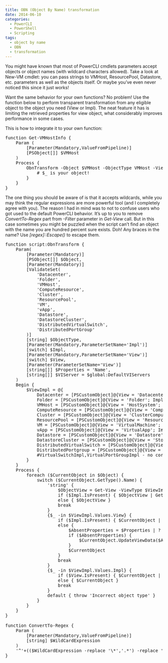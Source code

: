 ```yaml
---
title: OBN (Object By Name) transformation
date: 2014-06-10
categories:
  - PowerCLI
  - PowerShell
  - Scripting
tags:
  - object by name
  - OBN
  - transformation
---
```

You might have known that most of PowerCLI cmdlets parameters accept objects or object names (with wildcard characters allowed). Take a look at New-VM cmdlet: you can pass strings to VMHost, ResourcePool, Datastore, etc. parameters as well as the objects itself. Or maybe you&#8217;ve even never noticed this since it just works!
  
Want the same behavior for your own functions? No problem! Use the function below to perform transparent transformation from any eligible object to the object you need (View or Impl). The neat feature it has is limiting the retrieved properties for view object, what considerably improves performance in some cases.

This is how to integrate it to your own function:

<pre class="expand:true lang:default decode:true " title="OBN usage example">function Get-VMHostInfo {
    Param (
        [Parameter(Mandatory,ValueFromPipeline)]
        [PSObject[]] $VMHost
    )
    Process {
        ObnTransform -Object $VMHost -ObjectType VMHost -View -Properties Config,ConfigManager,Hardware | % {
            # $_ is your object!
        }
    }
}</pre>

The one thing you should be aware of is that it accepts wildcards, while you may think the regular expressions are more powerful tool (and I completely agree with you). The reason I had in mind was to not to confuse users who got used to the default PowerCLI behavior. It&#8217;s up to you to remove _ConvertTo-Regex_ part from _-Filter_ parameter in _Get-View_ call. But in this case sometimes you might be puzzled when the script can&#8217;t find an object with the name you are hundred percent sure exists. Doh! Any braces in the name? Use _[regex]::Escape()_ to escape them.

<pre class="expand:true lang:default decode:true " title="OBN (Object By Name) transformation">function script:ObnTransform {
    Param(
        [Parameter(Mandatory)]
        [PSObject[]] $Object,
        [Parameter(Mandatory)]
        [ValidateSet(
            'Datacenter',
            'Folder',
            'VMHost',
            'ComputeResource',
            'Cluster',
            'ResourcePool',
            'VM',
            'vApp',
            'Datastore',
            'DatastoreCluster',
            'DistributedVirtualSwitch',
            'DistributedPortGroup'
        )]
        [string] $ObjectType,
        [Parameter(Mandatory,ParameterSetName='Impl')]
        [switch] $Impl,
        [Parameter(Mandatory,ParameterSetName='View')]
        [switch] $View,
        [Parameter(ParameterSetName='View')]
        [string[]] $Properties = 'Name',
        [string[]] $VIServer = $global:DefaultVIServers
    )
    Begin {
        $ViewImpl = @{
            Datacenter = [PSCustomObject]@{View = 'Datacenter'; Impl = 'DatacenterImpl'};
            Folder = [PSCustomObject]@{View = 'Folder'; Impl = 'FolderImpl'};
            VMHost = [PSCustomObject]@{View = 'HostSystem'; Impl = 'VMHostImpl'};
            ComputeResource = [PSCustomObject]@{View = 'ComputeResource'; Impl = @('ClusterImpl','VMHostImpl')};
            Cluster = [PSCustomObject]@{View = 'ClusterComputeResource'; Impl = 'ClusterImpl'};
            ResourcePool = [PSCustomObject]@{View = 'ResourcePool'; Impl = 'ResourcePoolImpl'};
            VM = [PSCustomObject]@{View = 'VirtualMachine'; Impl = 'VirtualMachineImpl'};
            vApp = [PSCustomObject]@{View = 'VirtualApp'; Impl = 'VAppImpl'};
            Datastore = [PSCustomObject]@{View = 'Datastore'; Impl = @('VmfsDatastoreImpl','NasDatastoreImpl')};
            DatastoreCluster = [PSCustomObject]@{View = 'StoragePod'; Impl = 'DatastoreCluster'};
            DistributedVirtualSwitch = [PSCustomObject]@{View = 'VmwareDistributedVirtualSwitch'; Impl = @('DistributedSwitchImpl','VmwareVDSwitchImpl')};
            DistributedPortgroup = [PSCustomObject]@{View = 'DistributedVirtualPortgroup'; Impl = 'DistributedPortGroupImpl'}; # Network,OpaqueNetwork
            #VirtualSwitchImpl,VirtualPortGroupImpl - no corresponding ViewTypes
        }
    }
    Process {
        foreach ($CurrentObject in $Object) {
            switch ($CurrentObject.GetType().Name) {
                'string' {
                    $ObjectView = Get-View -ViewType $ViewImpl.$ObjectType.View -Property $Properties -Filter @{Name = ConvertTo-Regex $CurrentObject}
                    if ($Impl.IsPresent) { $ObjectView | Get-VIObjectByVIView }
                    else { $ObjectView }
                    break
                }
                {$_ -in $ViewImpl.Values.View} {
                    if ($Impl.IsPresent) { $CurrentObject | Get-VIObjectByVIView }
                    else {
                        $AbsentProperties = $Properties | ? { -not $CurrentObject.$_ }
                        if ($AbsentProperties) {
                            $CurrentObject.UpdateViewData($AbsentProperties)
                        }
                        $CurrentObject
                    }
                    break
                }
                {$_ -in $ViewImpl.Values.Impl} {
                    if ($View.IsPresent) { $CurrentObject | Get-View -Property $Properties }
                    else { $CurrentObject }
                    break
                }
                default { throw 'Incorrect object type' }
            }
        }
    }
}

function ConvertTo-Regex {
    Param (
        [Parameter(Mandatory,ValueFromPipeline)]
        [string] $WildCardExpression
    )
    '^'+(($WildCardExpression -replace '\*','.*') -replace '\?','.{1}')+'$'
}</pre>